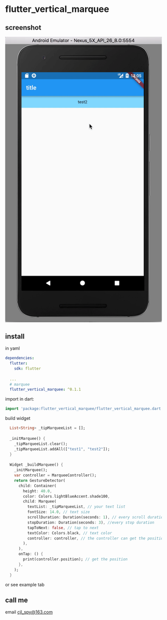 # flutter_vertical_marquee

## screenshot

![image](https://raw.githubusercontent.com/CaiJingLong/some_asset/master/flutter_vertical_marquee1.gif)

## install

in yaml

```yaml
dependencies:
  flutter:
    sdk: flutter

  ...
  # marquee
  flutter_vertical_marquee: ^0.1.1
```

import in dart:

```dart
import 'package:flutter_vertical_marquee/flutter_vertical_marquee.dart';
```

build widget

```dart
  List<String> _tipMarqueeList = [];

  _initMarquee() {
    _tipMarqueeList.clear();
    _tipMarqueeList.addAll(["test1", "test2"]);
  }

  Widget _buildMarquee() {
    _initMarquee();
    var controller = MarqueeController();
    return GestureDetector(
      child: Container(
        height: 40.0,
        color: Colors.lightBlueAccent.shade100,
        child: Marquee(
          textList: _tipMarqueeList, // your text list
          fontSize: 14.0, // text size
          scrollDuration: Duration(seconds: 1), // every scroll duration
          stopDuration: Duration(seconds: 3), //every stop duration
          tapToNext: false, // tap to next
          textColor: Colors.black, // text color
          controller: controller, // the controller can get the position
        ),
      ),
      onTap: () {
        print(controller.position); // get the position
      },
    );
  }
```

or see example tab

## call me

email cjl_spy@163.com
